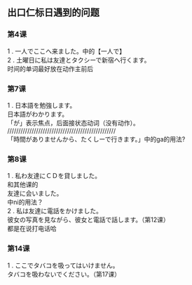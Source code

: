 ## 出口仁标日遇到的问题
### 第4课
1 . 一人でここへ来ました。中的【一人で】   
2 . 土曜日に私は友達とタクシーで新宿へ行くます。  
时间的单词最好放在动作主前后  
### 第7课
1 . 日本語を勉強します。  
日本語がわかります。  
「が」表示焦点，后面接状态动词（没有动作）。  
/////////////////////////////////////////////////  
「時間がありませんから、たくしーで行きます。」中的ga的用法?  
### 第8课
1 . 私わ友達にＣＤを貸しました。  
和其他课的  
友達に会いました。  
中ni的用法？  
2 . 私は友達に電話をかけました。  
彼女の写真を見ながら、彼女と電話で話します。（第12课）  
都是在说打电话哈  

### 第14课
1 . ここでタバコを吸ってはいけません。  
タバコを吸わないでください。（第17课）  